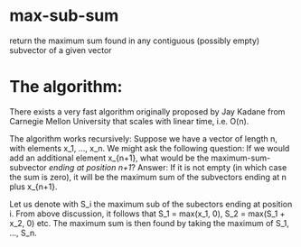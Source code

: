 # max-sub-sum
return the maximum sum found in any contiguous (possibly empty) subvector of a given vector

# The algorithm:
There exists a very fast algorithm originally proposed by Jay Kadane from Carnegie Mellon University that scales with linear time, i.e. O(n). 

The algorithm works recursively: Suppose we have a vector of length n, with elements x_1, ..., x_n. We might ask the following question: If we would add an additional element x_{n+1}, what would be the maximum-sum-subvector *ending at position n+1*? Answer: If it is not empty (in which case the sum is zero), it will be the maximum sum of the subvectors ending at n plus x_{n+1}. 

Let us denote with S_i the maximum sub of the subectors ending at position i. From above discussion, it follows that S_1 =  max(x_1, 0), S_2 = max(S_1 + x_2, 0) etc. The maximum sum is then found by taking the maximum of S_1, ..., S_n.  
